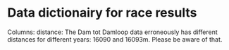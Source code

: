# Data dictionairy for race results

Columns:
distance: The Dam tot Damloop data erroneously has different distances for different years: 16090 and 16093m.
Please be aware of that.

